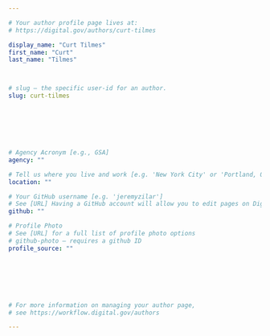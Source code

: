 ```yaml
---

# Your author profile page lives at:
# https://digital.gov/authors/curt-tilmes

display_name: "Curt Tilmes"
first_name: "Curt"
last_name: "Tilmes"



# slug — the specific user-id for an author.
slug: curt-tilmes







# Agency Acronym [e.g., GSA]
agency: ""

# Tell us where you live and work [e.g. 'New York City' or 'Portland, OR']
location: ""

# Your GitHub username [e.g. 'jeremyzilar']
# See [URL] Having a GitHub account will allow you to edit pages on DigitalGov. The image used in your GitHub account can also be used to populate your digital.gov profile photo.
github: ""

# Profile Photo
# See [URL] for a full list of profile photo options
# github-photo — requires a github ID
profile_source: ""







# For more information on managing your author page,
# see https://workflow.digital.gov/authors

---
```

